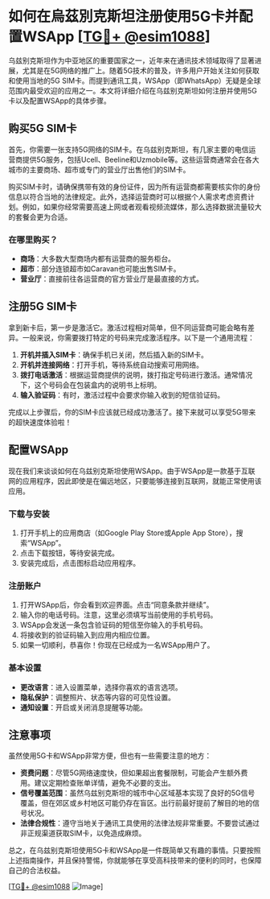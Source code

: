 # 如何在烏茲別克斯坦注册使用5G卡并配置WSApp [[TG💪+ @esim1088](https://t.me/s/esim1088)]

乌兹别克斯坦作为中亚地区的重要国家之一，近年来在通讯技术领域取得了显著进展，尤其是在5G网络的推广上。随着5G技术的普及，许多用户开始关注如何获取和使用当地的5G SIM卡。而提到通讯工具，WSApp（即WhatsApp）无疑是全球范围内最受欢迎的应用之一。本文将详细介绍在乌兹别克斯坦如何注册并使用5G卡以及配置WSApp的具体步骤。

## 购买5G SIM卡

首先，你需要一张支持5G网络的SIM卡。在乌兹别克斯坦，有几家主要的电信运营商提供5G服务，包括Ucell、Beeline和Uzmobile等。这些运营商通常会在各大城市的主要商场、超市或专门的营业厅出售他们的SIM卡。

购买SIM卡时，请确保携带有效的身份证件，因为所有运营商都需要核实你的身份信息以符合当地的法律规定。此外，选择运营商时可以根据个人需求考虑资费计划。例如，如果你经常需要高速上网或者观看视频流媒体，那么选择数据流量较大的套餐会更为合适。

### 在哪里购买？

- **商场**：大多数大型商场内都有运营商的服务柜台。
- **超市**：部分连锁超市如Caravan也可能出售SIM卡。
- **营业厅**：直接前往各运营商的官方营业厅是最直接的方式。

## 注册5G SIM卡

拿到新卡后，第一步是激活它。激活过程相对简单，但不同运营商可能会略有差异。一般来说，你需要拨打特定的号码来完成激活程序。以下是一个通用流程：

1. **开机并插入SIM卡**：确保手机已关闭，然后插入新的SIM卡。
2. **开机并连接网络**：打开手机，等待系统自动搜索可用网络。
3. **拨打电话激活**：根据运营商提供的说明，拨打指定号码进行激活。通常情况下，这个号码会在包装盒内的说明书上标明。
4. **输入验证码**：有时，激活过程中会要求你输入收到的短信验证码。

完成以上步骤后，你的SIM卡应该就已经成功激活了。接下来就可以享受5G带来的超快速度体验啦！

## 配置WSApp

现在我们来谈谈如何在乌兹别克斯坦使用WSApp。由于WSApp是一款基于互联网的应用程序，因此即使是在偏远地区，只要能够连接到互联网，就能正常使用该应用。

### 下载与安装

1. 打开手机上的应用商店（如Google Play Store或Apple App Store），搜索“WSApp”。
2. 点击下载按钮，等待安装完成。
3. 安装完成后，点击图标启动应用程序。

### 注册账户

1. 打开WSApp后，你会看到欢迎界面。点击“同意条款并继续”。
2. 输入你的电话号码。注意，这里必须填写当前使用的手机号码。
3. WSApp会发送一条包含验证码的短信至你输入的手机号码。
4. 将接收到的验证码输入到应用内相应位置。
5. 如果一切顺利，恭喜你！你现在已经成为一名WSApp用户了。

### 基本设置

- **更改语言**：进入设置菜单，选择你喜欢的语言选项。
- **隐私保护**：调整照片、状态等内容的可见性设置。
- **通知设置**：开启或关闭消息提醒等功能。

## 注意事项

虽然使用5G卡和WSApp非常方便，但也有一些需要注意的地方：

- **资费问题**：尽管5G网络速度快，但如果超出套餐限制，可能会产生额外费用。建议定期检查账单详情，避免不必要的支出。
- **信号覆盖范围**：虽然乌兹别克斯坦的城市中心区域基本实现了良好的5G信号覆盖，但在郊区或乡村地区可能仍存在盲区。出行前最好提前了解目的地的信号状况。
- **法律合规性**：遵守当地关于通讯工具使用的法律法规非常重要。不要尝试通过非正规渠道获取SIM卡，以免造成麻烦。

总之，在乌兹别克斯坦使用5G卡和WSApp是一件既简单又有趣的事情。只要按照上述指南操作，并且保持警惕，你就能够在享受高科技带来的便利的同时，也保障自己的合法权益。

[[TG💪+ @esim1088](https://t.me/s/esim1088) ![Image](https://i.postimg.cc/4NQfJmqS/Snipaste-2025-05-13-00-14-12.png)]